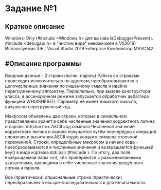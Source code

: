 # Задание №1

## Краткое описание
Windows-Only (#include <Windows.h> для вызова IsDebuggerPresent(). #include <debugapi.h> в "чистом виде" невозможен в VS2019)
Используемая IDE : Visual Studio 2019 Enterprise
Компилятор MSVC142

## #Описание программы
Входные данные - 2 строки (логин, пароль)
Работа со строками происходит исключительно по адресам, преобразовываются в целочисленные значения по лишённому смысла и идейно перегруженному алгоритму.
Параллельно, при вызове конструктора класса, в ассинхронном режиме запускается обработчик дебаггера функцией WHOISHERE(). Параметр не имеет никакого смысла, визуально перегруженный код.

Макросом объявлены две строки, которые в символьном представлении хранят в себе численные значения корректного логина и пароля. int(char) == ASCII код символа
Численное значение корректного логина и пароля получается путём поочерёдных операций сложения и вычитания ASCII кодов каждого символа строчной переменной.
Строки, определённые макросом в начале кода - преобразовываются в численные значения и возвращаются функцией key() в виде кортежа std::pair (#include <tuple>).
По итогу, два поля возвращаемой пары <int, int> проверяются с разыменованными указателями, хранящими в себе численные значения введённого логина и пароля.

Все (практически) опциональные строки (практически) переобразованы в escape-последовательности для нечитаемости.
